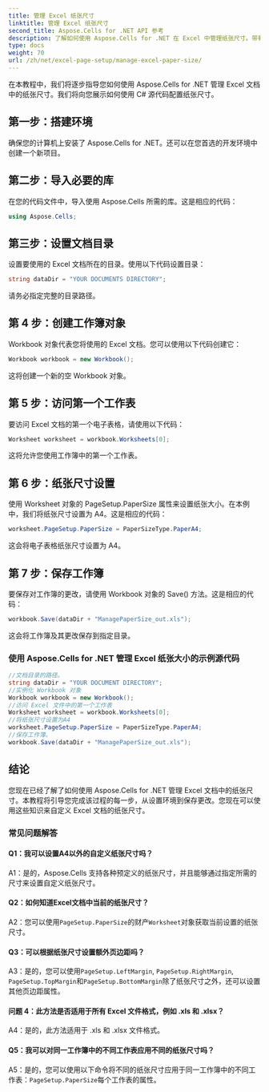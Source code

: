 ```yaml
---
title: 管理 Excel 纸张尺寸
linktitle: 管理 Excel 纸张尺寸
second_title: Aspose.Cells for .NET API 参考
description: 了解如何使用 Aspose.Cells for .NET 在 Excel 中管理纸张尺寸。带有 C# 源代码的分步教程。
type: docs
weight: 70
url: /zh/net/excel-page-setup/manage-excel-paper-size/
---
```

在本教程中，我们将逐步指导您如何使用 Aspose.Cells for .NET 管理 Excel 文档中的纸张尺寸。我们将向您展示如何使用 C# 源代码配置纸张尺寸。

## 第一步：搭建环境

确保您的计算机上安装了 Aspose.Cells for .NET。还可以在您首选的开发环境中创建一个新项目。

## 第二步：导入必要的库

在您的代码文件中，导入使用 Aspose.Cells 所需的库。这是相应的代码：

```csharp
using Aspose.Cells;
```

## 第三步：设置文档目录

设置要使用的 Excel 文档所在的目录。使用以下代码设置目录：

```csharp
string dataDir = "YOUR DOCUMENTS DIRECTORY";
```

请务必指定完整的目录路径。

## 第 4 步：创建工作簿对象

Workbook 对象代表您将使用的 Excel 文档。您可以使用以下代码创建它：

```csharp
Workbook workbook = new Workbook();
```

这将创建一个新的空 Workbook 对象。

## 第 5 步：访问第一个工作表

要访问 Excel 文档的第一个电子表格，请使用以下代码：

```csharp
Worksheet worksheet = workbook.Worksheets[0];
```

这将允许您使用工作簿中的第一个工作表。

## 第 6 步：纸张尺寸设置

使用 Worksheet 对象的 PageSetup.PaperSize 属性来设置纸张大小。在本例中，我们将纸张尺寸设置为 A4。这是相应的代码：

```csharp
worksheet.PageSetup.PaperSize = PaperSizeType.PaperA4;
```

这会将电子表格纸张尺寸设置为 A4。

## 第 7 步：保存工作簿

要保存对工作簿的更改，请使用 Workbook 对象的 Save() 方法。这是相应的代码：

```csharp
workbook.Save(dataDir + "ManagePaperSize_out.xls");
```

这会将工作簿及其更改保存到指定目录。

### 使用 Aspose.Cells for .NET 管理 Excel 纸张大小的示例源代码 
```csharp
//文档目录的路径。
string dataDir = "YOUR DOCUMENT DIRECTORY";
//实例化 Workbook 对象
Workbook workbook = new Workbook();
//访问 Excel 文件中的第一个工作表
Worksheet worksheet = workbook.Worksheets[0];
//将纸张尺寸设置为A4
worksheet.PageSetup.PaperSize = PaperSizeType.PaperA4;
//保存工作簿。
workbook.Save(dataDir + "ManagePaperSize_out.xls");
```
## 结论

您现在已经了解了如何使用 Aspose.Cells for .NET 管理 Excel 文档中的纸张尺寸。本教程将引导您完成该过程的每一步，从设置环境到保存更改。您现在可以使用这些知识来自定义 Excel 文档的纸张尺寸。

### 常见问题解答

#### Q1：我可以设置A4以外的自定义纸张尺寸吗？

A1：是的，Aspose.Cells 支持各种预定义的纸张尺寸，并且能够通过指定所需的尺寸来设置自定义纸张尺寸。

#### Q2：如何知道Excel文档中当前的纸张尺寸？

 A2：您可以使用`PageSetup.PaperSize`的财产`Worksheet`对象获取当前设置的纸张尺寸。

#### Q3：可以根据纸张尺寸设置额外页边距吗？

 A3：是的，您可以使用`PageSetup.LeftMargin`, `PageSetup.RightMargin`, `PageSetup.TopMargin`和`PageSetup.BottomMargin`除了纸张尺寸之外，还可以设置其他页边距属性。

#### 问题 4：此方法是否适用于所有 Excel 文件格式，例如 .xls 和 .xlsx？

A4：是的，此方法适用于 .xls 和 .xlsx 文件格式。

#### Q5：我可以对同一工作簿中的不同工作表应用不同的纸张尺寸吗？

 A5：是的，您可以使用以下命令将不同的纸张尺寸应用于同一工作簿中的不同工作表：`PageSetup.PaperSize`每个工作表的属性。